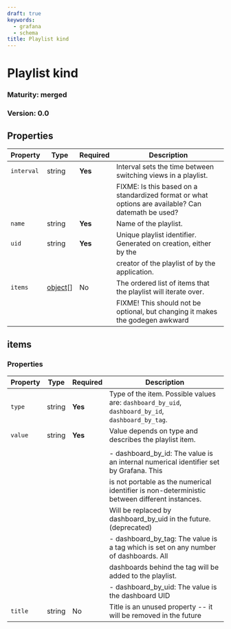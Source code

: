 ```yaml
---
draft: true
keywords:
  - grafana
  - schema
title: Playlist kind
---
```


# Playlist kind

### Maturity: merged

### Version: 0.0

## Properties

| Property   | Type               | Required | Description                                                                                        |
| ---------- | ------------------ | -------- | -------------------------------------------------------------------------------------------------- |
| `interval` | string             | **Yes**  | Interval sets the time between switching views in a playlist.                                      |
|            |                    |          | FIXME: Is this based on a standardized format or what options are available? Can datemath be used? |
| `name`     | string             | **Yes**  | Name of the playlist.                                                                              |
| `uid`      | string             | **Yes**  | Unique playlist identifier. Generated on creation, either by the                                   |
|            |                    |          | creator of the playlist of by the application.                                                     |
| `items`    | [object](#items)[] | No       | The ordered list of items that the playlist will iterate over.                                     |
|            |                    |          | FIXME! This should not be optional, but changing it makes the godegen awkward                      |

## items

### Properties

| Property | Type   | Required | Description                                                                                       |
| -------- | ------ | -------- | ------------------------------------------------------------------------------------------------- |
| `type`   | string | **Yes**  | Type of the item. Possible values are: `dashboard_by_uid`, `dashboard_by_id`, `dashboard_by_tag`. |
| `value`  | string | **Yes**  | Value depends on type and describes the playlist item.                                            |
|          |        |          |                                                                                                   |
|          |        |          | - dashboard_by_id: The value is an internal numerical identifier set by Grafana. This             |
|          |        |          | is not portable as the numerical identifier is non-deterministic between different instances.     |
|          |        |          | Will be replaced by dashboard_by_uid in the future. (deprecated)                                  |
|          |        |          | - dashboard_by_tag: The value is a tag which is set on any number of dashboards. All              |
|          |        |          | dashboards behind the tag will be added to the playlist.                                          |
|          |        |          | - dashboard_by_uid: The value is the dashboard UID                                                |
| `title`  | string | No       | Title is an unused property -- it will be removed in the future                                   |
